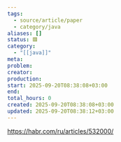 ```yaml
---
tags:
  - source/article/paper
  - category/java
aliases: []
status: 🟥
category:
  - "[[java]]"
meta: 
problem: 
creator: 
production: 
start: 2025-09-20T08:38:08+03:00
end: 
total_hours: 0
created: 2025-09-20T08:38:08+03:00
updated: 2025-09-20T08:38:12+03:00
---
```


https://habr.com/ru/articles/532000/
